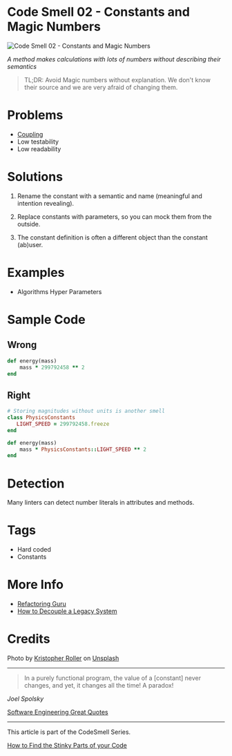 # Code Smell 02 - Constants and Magic Numbers

![Code Smell 02 - Constants and Magic Numbers](Code%20Smell%2002%20-%20Constants%20and%20Magic%20Numbers.jpg)

*A method makes calculations with lots of numbers without describing their semantics*

> TL;DR: Avoid Magic numbers without explanation.  We don't know their source and we are very afraid of changing them.

# Problems

- [Coupling](https://github.com/mcsee/Software-Design-Articles/tree/main/Articles/Theory/Coupling%20-%20The%20one%20and%20only%20software%20design%20problem/readme.md)
- Low testability
- Low readability

# Solutions
1) Rename the constant with a semantic and name (meaningful and intention revealing).

2) Replace constants with parameters, so you can mock them from the outside.

3) The constant definition is often a different object than the constant (ab)user.

# Examples
- Algorithms Hyper Parameters

# Sample Code

## Wrong

[Gist Url]: # (https://gist.github.com/mcsee/dec9856bf69a06c367d2e683b179577a)
```ruby
def energy(mass)
    mass * 299792458 ** 2
end
```

## Right

[Gist Url]: # (https://gist.github.com/mcsee/2e4c88a516078500ce833dbfbd3d9b0e)
```ruby
# Storing magnitudes without units is another smell
class PhysicsConstants
   LIGHT_SPEED = 299792458.freeze
end

def energy(mass)
    mass * PhysicsConstants::LIGHT_SPEED ** 2
end
```

# Detection

Many linters can detect number literals in attributes and methods.

# Tags
- Hard coded
- Constants

# More Info
- [Refactoring Guru](https://refactoring.guru/es/replace-magic-number-with-symbolic-constant)
- [How to Decouple a Legacy System](https://github.com/mcsee/Software-Design-Articles/tree/main/Articles/Theory/How%20to%20Decouple%20a%20Legacy%20System/readme.md)

# Credits

Photo by [Kristopher Roller](https://unsplash.com/@krisroller) on [Unsplash](https://unsplash.com/s/photos/magic)

* * *

> In a purely functional program, the value of a [constant] never changes, and yet, it changes all the time! A paradox!

_Joel Spolsky_

[Software Engineering Great Quotes](https://github.com/mcsee/Software-Design-Articles/tree/main/Articles/Quotes/Software%20Engineering%20Great%20Quotes/readme.md)

* * *

This article is part of the CodeSmell Series.

[How to Find the Stinky Parts of your Code](https://github.com/mcsee/Software-Design-Articles/tree/main/Articles/Code%20Smells/How%20to%20Find%20the%20Stinky%20parts%20of%20your%20Code/readme.md)
